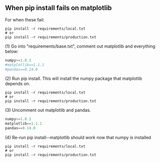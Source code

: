 ## When pip install fails on matplotlib

For when these fail:
```
pip install -r requirements/local.txt 
# or
pip install -r requirements/production.txt 
```

(1)  Go into "requirements/base.txt", comment out matplotlib and everything below:

```python
numpy>=1.8.1
#matplotlib==1.1.1
#pandas==0.14.0
```

(2)  Run pip install.  This will install the numpy package that matplotlib depends on.

```
pip install -r requirements/local.txt 
# or
pip install -r requirements/production.txt 
```

(3)  Uncomment out matplotlib and pandas.
```python
numpy>=1.8.1
matplotlib==1.1.1
pandas==0.14.0
```

(4) Re-run pip install--matplotlib should work now that numpy is installed
```
pip install -r requirements/local.txt 
# or
pip install -r requirements/production.txt 
```
